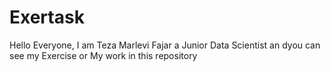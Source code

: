# Exertask
Hello Everyone, I am Teza Marlevi Fajar a Junior Data Scientist an dyou can see my Exercise or My work in this repository
